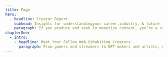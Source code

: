 ```yaml
---
title: Page
hero:
  - headline: Creator Report
    subhead: Insights for understandingyour career,industry, & future
    paragraph: If you produce and seek to monetize content, you’re a creator–regardless of which platforms you’re on and how many followers you have. Being part of the Creator Economy comes with a lot of questions, so we kicked off groundbreaking research backed by our own data and industry and surveyed more than 9,500 creators. Dive into what it means to be a creator today–and what it takes to make it on the web.
chapterOne:
  - intro:
    - headline: Meet Your Fellow Web-Cohabiting Creators
      paragraph: From gamers and streamers to NFT-makers and artists, creators are part of both the Passion Economy and the Creator Economy—and our research uncovered its true total addressable market. 
---
```

